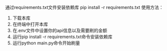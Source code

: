 通过requirements.txt文件安装依赖库
pip install -r requirements.txt
使用方法：
1. 下载本库
2. 在终端中打开本库
3. 在.env文件中设置你的api信息以及需要刷的金额
4. 运行pip install -r requirements.txt命令安装依赖库
5. 运行python main.py命令开始刷量
